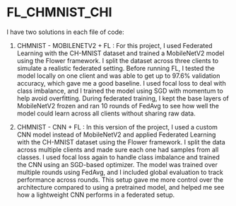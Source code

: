# FL_CHMNIST_CHI
I have two solutions in each file of code:

1. CHMNIST - MOBILENETV2 + FL :
For this project, I used Federated Learning with the CH-MNIST dataset and trained a MobileNetV2 model using the Flower framework. I split the dataset across three clients to simulate a realistic federated setting. Before running FL, I tested the model locally on one client and was able to get up to 97.6% validation accuracy, which gave me a good baseline. I used focal loss to deal with class imbalance, and I trained the model using SGD with momentum to help avoid overfitting. During federated training, I kept the base layers of MobileNetV2 frozen and ran 10 rounds of FedAvg to see how well the model could learn across all clients without sharing raw data.


2. CHMNIST - CNN + FL :
In this version of the project, I used a custom CNN model instead of MobileNetV2 and applied Federated Learning with the CH-MNIST dataset using the Flower framework. I split the data across multiple clients and made sure each one had samples from all classes. I used focal loss again to handle class imbalance and trained the CNN using an SGD-based optimizer. The model was trained over multiple rounds using FedAvg, and I included global evaluation to track performance across rounds. This setup gave me more control over the architecture compared to using a pretrained model, and helped me see how a lightweight CNN performs in a federated setup.

